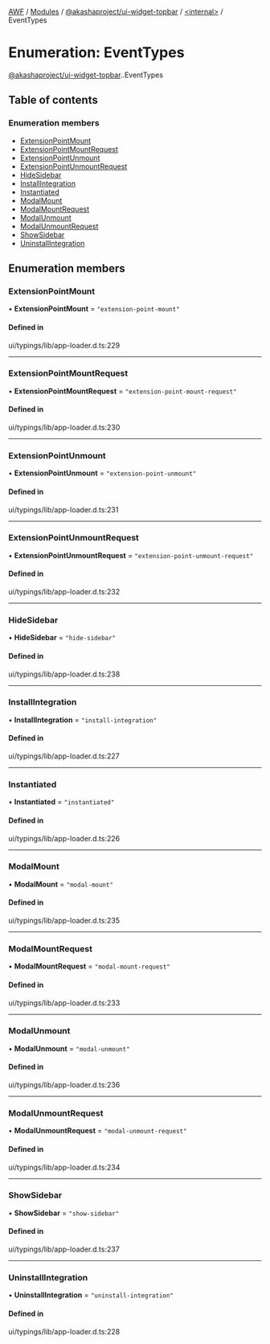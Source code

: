 [AWF](../README.md) / [Modules](../modules.md) / [@akashaproject/ui-widget-topbar](../modules/akashaproject_ui_widget_topbar.md) / [<internal\>](../modules/akashaproject_ui_widget_topbar._internal_.md) / EventTypes

# Enumeration: EventTypes

[@akashaproject/ui-widget-topbar](../modules/akashaproject_ui_widget_topbar.md).[<internal>](../modules/akashaproject_ui_widget_topbar._internal_.md).EventTypes

## Table of contents

### Enumeration members

- [ExtensionPointMount](akashaproject_ui_widget_topbar._internal_.EventTypes.md#extensionpointmount)
- [ExtensionPointMountRequest](akashaproject_ui_widget_topbar._internal_.EventTypes.md#extensionpointmountrequest)
- [ExtensionPointUnmount](akashaproject_ui_widget_topbar._internal_.EventTypes.md#extensionpointunmount)
- [ExtensionPointUnmountRequest](akashaproject_ui_widget_topbar._internal_.EventTypes.md#extensionpointunmountrequest)
- [HideSidebar](akashaproject_ui_widget_topbar._internal_.EventTypes.md#hidesidebar)
- [InstallIntegration](akashaproject_ui_widget_topbar._internal_.EventTypes.md#installintegration)
- [Instantiated](akashaproject_ui_widget_topbar._internal_.EventTypes.md#instantiated)
- [ModalMount](akashaproject_ui_widget_topbar._internal_.EventTypes.md#modalmount)
- [ModalMountRequest](akashaproject_ui_widget_topbar._internal_.EventTypes.md#modalmountrequest)
- [ModalUnmount](akashaproject_ui_widget_topbar._internal_.EventTypes.md#modalunmount)
- [ModalUnmountRequest](akashaproject_ui_widget_topbar._internal_.EventTypes.md#modalunmountrequest)
- [ShowSidebar](akashaproject_ui_widget_topbar._internal_.EventTypes.md#showsidebar)
- [UninstallIntegration](akashaproject_ui_widget_topbar._internal_.EventTypes.md#uninstallintegration)

## Enumeration members

### ExtensionPointMount

• **ExtensionPointMount** = `"extension-point-mount"`

#### Defined in

ui/typings/lib/app-loader.d.ts:229

___

### ExtensionPointMountRequest

• **ExtensionPointMountRequest** = `"extension-point-mount-request"`

#### Defined in

ui/typings/lib/app-loader.d.ts:230

___

### ExtensionPointUnmount

• **ExtensionPointUnmount** = `"extension-point-unmount"`

#### Defined in

ui/typings/lib/app-loader.d.ts:231

___

### ExtensionPointUnmountRequest

• **ExtensionPointUnmountRequest** = `"extension-point-unmount-request"`

#### Defined in

ui/typings/lib/app-loader.d.ts:232

___

### HideSidebar

• **HideSidebar** = `"hide-sidebar"`

#### Defined in

ui/typings/lib/app-loader.d.ts:238

___

### InstallIntegration

• **InstallIntegration** = `"install-integration"`

#### Defined in

ui/typings/lib/app-loader.d.ts:227

___

### Instantiated

• **Instantiated** = `"instantiated"`

#### Defined in

ui/typings/lib/app-loader.d.ts:226

___

### ModalMount

• **ModalMount** = `"modal-mount"`

#### Defined in

ui/typings/lib/app-loader.d.ts:235

___

### ModalMountRequest

• **ModalMountRequest** = `"modal-mount-request"`

#### Defined in

ui/typings/lib/app-loader.d.ts:233

___

### ModalUnmount

• **ModalUnmount** = `"modal-unmount"`

#### Defined in

ui/typings/lib/app-loader.d.ts:236

___

### ModalUnmountRequest

• **ModalUnmountRequest** = `"modal-unmount-request"`

#### Defined in

ui/typings/lib/app-loader.d.ts:234

___

### ShowSidebar

• **ShowSidebar** = `"show-sidebar"`

#### Defined in

ui/typings/lib/app-loader.d.ts:237

___

### UninstallIntegration

• **UninstallIntegration** = `"uninstall-integration"`

#### Defined in

ui/typings/lib/app-loader.d.ts:228
